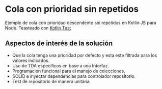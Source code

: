 # Cola con prioridad sin repetidos
Ejemplo de cola con prioridad descendente sin repetidos en Kotlin JS para Node. Teasteado con [Kotlin Test](https://kotlinlang.org/api/latest/kotlin.test/)

## Aspectos de interés de la solución
- Que la cola tenga una prioridad por defecto y esta este filtrada para los valores indicados.
- Uso de TDA específicos en base a una Interfaz.
- Programación funcional para el manejo de colecciones.
- SOLID e inyectar dependencias para controlador repositorio.
- Test de repositorio de manera unitaria.
